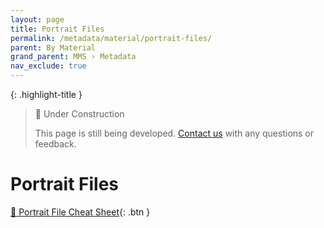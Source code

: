 ```yaml
---
layout: page
title: Portrait Files
permalink: /metadata/material/portrait-files/
parent: By Material
grand_parent: MMS › Metadata
nav_exclude: true
---
```


{: .highlight-title }
> 🚧 Under Construction
>
> This page is still being developed. [Contact us](/metadata-documentation/contact/) with any questions or feedback.

# Portrait Files

[📄 Portrait File Cheat Sheet](https://docs.google.com/document/d/1FsFUsmyzckYNAPAEGNvk4XGxD5ZzbuP5jQcHsHELh1Y/edit){: .btn }